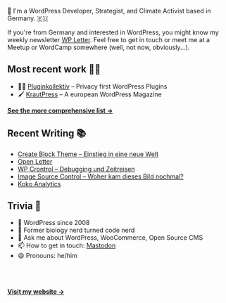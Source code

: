 👋 I'm a WordPress Developer, Strategist, and Climate Activist based in Germany. 🇪🇺

If you're from Germany and interested in WordPress, you might know my weekly newsletter [WP Letter](https://wpletter.de/). Feel free to get in touch or meet me at a Meetup or WordCamp somewhere (well, not now, obviously...).


## Most recent work 👷‍♂️

- 👨‍💻 [Pluginkollektiv](https://github.com/pluginkollektiv) – Privacy first WordPress Plugins
- 🖌️ [KrautPress](https://kraut.press) – A european WordPress Magazine

**[See the more comprehensive list &rarr;](https://simonkraft.com/what-i-do)**


## Recent Writing 📚

<!-- BLOG-POST-LIST:START -->
- [Create Block Theme – Einstieg in eine neue Welt](https://krautpress.de/2024/create-block-theme/)
- [Open Letter](https://feed.kraut.press/link/23937/16920169/open-letter)
- [WP Crontrol – Debugging und Zeitreisen](https://krautpress.de/2024/wp-crontrol/)
- [Image Source Control – Woher kam dieses Bild nochmal?](https://krautpress.de/2024/image-source-control/)
- [Koko Analytics](https://feed.kraut.press/link/23937/16916904/koko-analytics)
<!-- BLOG-POST-LIST:END -->


## Trivia 🤪

- 👴 WordPress since 2008
- 🌱 Former biology nerd turned code nerd
- 💬 Ask me about WordPress, WooCommerce, Open Source CMS
- 📫 How to get in touch: [Mastodon](https://dewp.space/@simon)
- 😄 Pronouns: he/him

<br/><br/><br/>
**[Visit my website &rarr;](https://simonkraft.com/hi)**